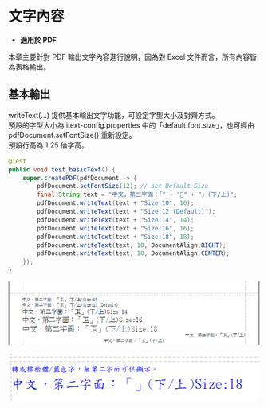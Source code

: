 # 文字內容

* **適用於 PDF**

本章主要針對 PDF 輸出文字內容進行說明，因為對 Excel 文件而言，所有內容皆為表格輸出。

## 基本輸出

writeText\(…\) 提供基本輸出文字功能，可設定字型大小及對齊方式。  
預設的字型大小為 itext-config.properties 中的「default.font.size」，也可經由 pdfDocument.setFontSize\(\) 重新設定。  
預設行高為 1.25 倍字高。

```java
@Test
public void test_basicText() {
    super.createPDF(pdfDocument -> {
        pdfDocument.setFontSize(12); // set Default Size
        final String text = "中文，第二字面：「" + "𠀝" + "」(下/上)";
        pdfDocument.writeText(text + "Size:10", 10);
        pdfDocument.writeText(text + "Size:12 (Default)");
        pdfDocument.writeText(text + "Size:14", 14);
        pdfDocument.writeText(text + "Size:16", 16);
        pdfDocument.writeText(text + "Size:18", 18);
        pdfDocument.writeText(text, 10, DocumentAlign.RIGHT);
        pdfDocument.writeText(text, 10, DocumentAlign.CENTER);
    });
}
```





![](/assets/ch03/basicText.png)



![](/assets/ch03/changeFont.png)

